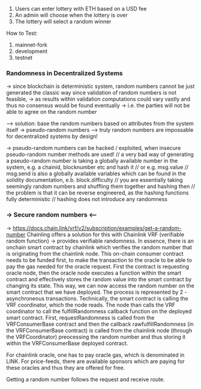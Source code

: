 1. Users can enter lottery with ETH based on a USD fee
2. An admin will choose when the lottery is over
3. The lottery will select a random winner

How to Test:
1. mainnet-fork
2. development
3. testnet

### Randomness in Decentralized Systems
-> since blockchain is deterministic system, random numbers cannot be just generated the classic way since validation of random numbers is not feasible,
-> as results within validation computations could vary vastly and thus no consensus would be found eventually
-> i.e. the parties will not be able to agree on the random number

--> solution: base the random numbers based on attributes from the system itself -> pseudo-random numbers
--> truly random numbers are impossable for decentralized systems by design!

-> pseudo-random numbers can be hacked / exploited, when insecure pseudo-random number methods are used!
// a very bad way of generating a pseudo-random number is taking a globally available number in the system, e.g. a chainid, blocknumber etc and hash it
// or e.g. msg.value
// msg.send is also a globally available variables which can be found in the solidity documentation, e.b. block.difficulty
// you are essentially taking seemingly random numbers and shuffling them together and hashing then
// the problem is that it can be reverse engineered, as the hashing functions fully deterministic
// hashing does not introduce any randomness

### -> Secure random numbers <-- ###
-> https://docs.chain.link/vrf/v2/subscription/examples/get-a-random-number 
Chainling offers a solution for this with Chainlink VRF (verifiable random function) -> provides verifiable randomness.
In essence, there is an onchain smart contract by chainlink which verifies the random number that is originating from the chainlink node.
This on-chain consumer contract needs to be funded first, to make the transaction to the oracle to be able to pay the gas needed for the oracle request.
First the contract is requesting oracle node, then the oracle node executes a function within the smart contract and effectively stores the random value into the smart contract by changing its state.
This way, we can now access the random number on the smart contract that we have deployed.
The process is represented by 2 -asynchroneous transactions.
Technically, the smart contract is calling the VRF coordinator, which the node reads. The node than calls the VRF coordinator to call the fulfillRandomness callback function on the deployed smart contract.
First, requestRandomness is called from the VRFConsumerBase contract and then the callback rawfulfillRandomness (in the VRFConsumerBase contract) is called from the chainlink node (through the VRFCoordinator) preocessing the random number and thus storing it within the VRFConsumerBase deployed contract.

For chainlink oracle, one has to pay oracle gas, which is denominated in LINK.
For price-feeds, there are available sponsors which are paying for these oracles and thus they are offered for free.

Getting a random number follows the request and receive route. 